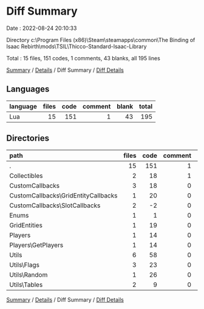 # Diff Summary

Date : 2022-08-24 20:10:33

Directory c:\\Program Files (x86)\\Steam\\steamapps\\common\\The Binding of Isaac Rebirth\\mods\\TSIL\\Thicco-Standard-Isaac-Library

Total : 15 files,  151 codes, 1 comments, 43 blanks, all 195 lines

[Summary](results.md) / [Details](details.md) / Diff Summary / [Diff Details](diff-details.md)

## Languages
| language | files | code | comment | blank | total |
| :--- | ---: | ---: | ---: | ---: | ---: |
| Lua | 15 | 151 | 1 | 43 | 195 |

## Directories
| path | files | code | comment | blank | total |
| :--- | ---: | ---: | ---: | ---: | ---: |
| . | 15 | 151 | 1 | 43 | 195 |
| Collectibles | 2 | 18 | 1 | 4 | 23 |
| CustomCallbacks | 3 | 18 | 0 | 6 | 24 |
| CustomCallbacks\\GridEntityCallbacks | 1 | 20 | 0 | 6 | 26 |
| CustomCallbacks\\SlotCallbacks | 2 | -2 | 0 | 0 | -2 |
| Enums | 1 | 1 | 0 | 1 | 2 |
| GridEntities | 1 | 19 | 0 | 6 | 25 |
| Players | 1 | 14 | 0 | 5 | 19 |
| Players\\GetPlayers | 1 | 14 | 0 | 5 | 19 |
| Utils | 6 | 58 | 0 | 16 | 74 |
| Utils\\Flags | 3 | 23 | 0 | 6 | 29 |
| Utils\\Random | 1 | 26 | 0 | 8 | 34 |
| Utils\\Tables | 2 | 9 | 0 | 2 | 11 |

[Summary](results.md) / [Details](details.md) / Diff Summary / [Diff Details](diff-details.md)